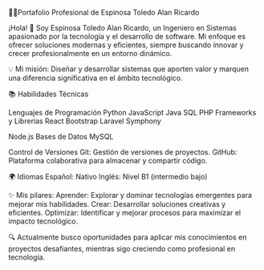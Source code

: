 👨‍💻Portafolio Profesional de Espinosa Toledo Alan Ricardo


¡Hola! 👋 Soy Espinosa Toledo Alan Ricardo, un Ingeniero en Sistemas apasionado por la tecnología y el desarrollo de software. Mi enfoque es ofrecer soluciones modernas y eficientes, siempre buscando innovar y crecer profesionalmente en un entorno dinámico.

💡 Mi misión: Diseñar y desarrollar sistemas que aporten valor y marquen una diferencia significativa en el ámbito tecnológico.

📚 Habilidades Técnicas

Lenguajes de Programación
Python
JavaScript
Java
SQL
PHP
Frameworks y Librerías
React
Bootstrap
Laravel
Symphony


Node.js
Bases de Datos
MySQL

Control de Versiones
Git: Gestión de versiones de proyectos.
GitHub: Plataforma colaborativa para almacenar y compartir código.

🌍 Idiomas
Español: Nativo
Inglés: Nivel B1 (intermedio bajo)

✨ Mis pilares:
Aprender: Explorar y dominar tecnologías emergentes para mejorar mis habilidades.
Crear: Desarrollar soluciones creativas y eficientes.
Optimizar: Identificar y mejorar procesos para maximizar el impacto tecnológico.

🔍 Actualmente busco oportunidades para aplicar mis conocimientos en proyectos desafiantes, mientras sigo creciendo como profesional en tecnología.
